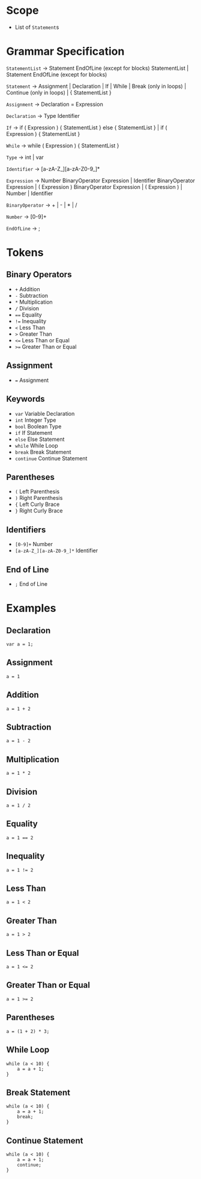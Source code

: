 # Scope

- List of `Statement`s

# Grammar Specification

`StatementList` -> Statement EndOfLine (except for blocks) StatementList | Statement EndOfLine (except for blocks)

`Statement` -> Assignment | Declaration | If | While | Break (only in loops) | Continue (only in loops) | \{ StatementList \}

`Assignment` -> Declaration = Expression

`Declaration` -> Type Identifier

`If` -> if ( Expression ) \{ StatementList \} else \{ StatementList \} | if ( Expression ) \{ StatementList \}

`While` -> while ( Expression ) \{ StatementList \}

`Type` -> int | var

`Identifier` -> [a-zA-Z_][a-zA-Z0-9_]*

`Expression` -> Number BinaryOperator Expression | Identifier BinaryOperator Expression | ( Expression ) BinaryOperator Expression | ( Expression ) | Number | Identifier

`BinaryOperator` -> + | - | * | /

`Number` -> [0-9]+

`EndOfLine` -> ;

# Tokens

## Binary Operators

- `+` Addition
- `-` Subtraction
- `*` Multiplication
- `/` Division
- `==` Equality
- `!=` Inequality
- `<` Less Than
- `>` Greater Than
- `<=` Less Than or Equal
- `>=` Greater Than or Equal

## Assignment

- `=` Assignment

## Keywords

- `var` Variable Declaration
- `int` Integer Type
- `bool` Boolean Type
- `if` If Statement
- `else` Else Statement
- `while` While Loop
- `break` Break Statement
- `continue` Continue Statement

## Parentheses

- `(` Left Parenthesis
- `)` Right Parenthesis
- `{` Left Curly Brace
- `}` Right Curly Brace

## Identifiers
 
- `[0-9]+` Number
- `[a-zA-Z_][a-zA-Z0-9_]*` Identifier

## End of Line

- `;` End of Line

# Examples

## Declaration
```
var a = 1;
```

## Assignment

```
a = 1
```

## Addition
```
a = 1 + 2
```

## Subtraction
```
a = 1 - 2
```

## Multiplication
```
a = 1 * 2
```

## Division
```
a = 1 / 2
```

## Equality
```
a = 1 == 2
```

## Inequality
```
a = 1 != 2
```

## Less Than
```
a = 1 < 2
```

## Greater Than
```
a = 1 > 2
```

## Less Than or Equal
```
a = 1 <= 2
```

## Greater Than or Equal
```
a = 1 >= 2
```

## Parentheses
```
a = (1 + 2) * 3;
```

## While Loop
```
while (a < 10) {
	a = a + 1;
}
```

## Break Statement
```
while (a < 10) {
	a = a + 1;
	break;
}
```

## Continue Statement
```
while (a < 10) {
	a = a + 1;
	continue;
}
```